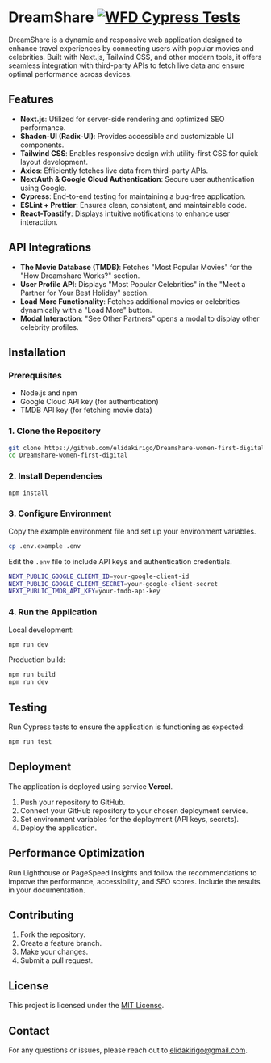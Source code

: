 # DreamShare [![WFD Cypress Tests](https://github.com/elidakirigo/Dreamshare-women-first-digital/actions/workflows/Cypress.yml/badge.svg?event=push)](https://github.com/elidakirigo/Dreamshare-women-first-digital/actions/workflows/Cypress.yml)

DreamShare is a dynamic and responsive web application designed to enhance travel experiences by connecting users with popular movies and celebrities. Built with Next.js, Tailwind CSS, and other modern tools, it offers seamless integration with third-party APIs to fetch live data and ensure optimal performance across devices.

## Features

- **Next.js**: Utilized for server-side rendering and optimized SEO performance.
- **Shadcn-UI (Radix-UI)**: Provides accessible and customizable UI components.
- **Tailwind CSS**: Enables responsive design with utility-first CSS for quick layout development.
- **Axios**: Efficiently fetches live data from third-party APIs.
- **NextAuth & Google Cloud Authentication**: Secure user authentication using Google.
- **Cypress**: End-to-end testing for maintaining a bug-free application.
- **ESLint + Prettier**: Ensures clean, consistent, and maintainable code.
- **React-Toastify**: Displays intuitive notifications to enhance user interaction.

## API Integrations

- **The Movie Database (TMDB)**: Fetches "Most Popular Movies" for the "How Dreamshare Works?" section.
- **User Profile API**: Displays "Most Popular Celebrities" in the "Meet a Partner for Your Best Holiday" section.
- **Load More Functionality**: Fetches additional movies or celebrities dynamically with a "Load More" button.
- **Modal Interaction**: "See Other Partners" opens a modal to display other celebrity profiles.

## Installation

### Prerequisites

- Node.js and npm
- Google Cloud API key (for authentication)
- TMDB API key (for fetching movie data) 

### 1. Clone the Repository

```bash
git clone https://github.com/elidakirigo/Dreamshare-women-first-digital.git
cd Dreamshare-women-first-digital
```

### 2. Install Dependencies

```bash
npm install
```

### 3. Configure Environment

Copy the example environment file and set up your environment variables.

```bash
cp .env.example .env
```

Edit the `.env` file to include API keys and authentication credentials.

```bash
NEXT_PUBLIC_GOOGLE_CLIENT_ID=your-google-client-id
NEXT_PUBLIC_GOOGLE_CLIENT_SECRET=your-google-client-secret
NEXT_PUBLIC_TMDB_API_KEY=your-tmdb-api-key 
```

### 4. Run the Application

Local development:

```bash
npm run dev
```

Production build:

```bash
npm run build
npm run dev
```

## Testing

Run Cypress tests to ensure the application is functioning as expected:

```bash
npm run test
```

## Deployment

The application is deployed using service **Vercel**.

1. Push your repository to GitHub.
2. Connect your GitHub repository to your chosen deployment service.
3. Set environment variables for the deployment (API keys, secrets).
4. Deploy the application.

## Performance Optimization

Run Lighthouse or PageSpeed Insights and follow the recommendations to improve the performance, accessibility, and SEO scores. Include the results in your documentation.

## Contributing

1. Fork the repository.
2. Create a feature branch.
3. Make your changes.
4. Submit a pull request.

## License

This project is licensed under the [MIT License](LICENSE).

## Contact

For any questions or issues, please reach out to [elidakirigo@gmail.com](mailto:elidakirigo@gmail.com).
